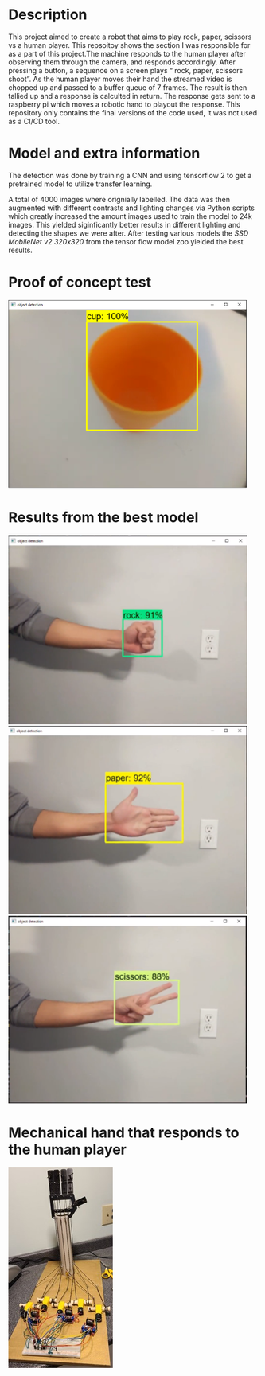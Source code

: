 # Description
This project aimed to create a robot that aims to play rock, paper, scissors vs a human player. This repsoitoy shows the section I was responsible for as a part of this project.The machine responds to the human player after observing them through the camera, and responds accordingly. After pressing a button, a sequence on a screen plays “ rock, paper, scissors shoot”. As the human player moves their hand the streamed video is chopped up and passed to a buffer queue of 7 frames. The result is then tallied up and a response is calculted in return. The response gets sent to a raspberry pi which moves a robotic hand to playout the response. This repository only contains the final versions of the code used, it was not used as a CI/CD tool.

# Model and extra information

The detection was done by training a CNN and using tensorflow 2 to get a pretrained model to utilize transfer learning.

A total of 4000 images where orignially labelled. The data was then augmented with different contrasts and lighting changes via Python scripts which greatly increased the amount images used to train the model to 24k images. This yielded siginficantly better results in different lighting and detecting the shapes we were after.
After testing various models the *SSD MobileNet v2 320x320* from the tensor flow model zoo yielded the best results.

# Proof of concept test
<img src="detection_1.png" width="480">

# Results from the best model

<img src="rock.png" width="480"> <img src="paper.png" width="480"> <img src="scissors.png" width="480">
# Mechanical hand that responds to the  human player

![](mech_hand.jpg)
